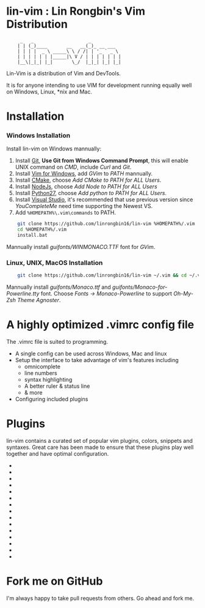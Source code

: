 # lin-vim : Lin Rongbin's Vim Distribution


         _   _                    _
        | | (_)____       __   __(_)_ __ ___
        | | | |  _ \ _____\ \ / /| | '_ ` _ \
        | | | | | | |_____|\ V / | | | | | | |
        |__\|_|_| |_|       \_/  |_|_| |_| |_|



Lin-Vim is a distribution of Vim and DevTools.

It is for anyone intending to use VIM for development running equally well on Windows, Linux, \*nix and Mac.

# Installation

### Windows Installation

Install lin-vim on Windows mannually:
1. Install [Git](https://git-scm.com/), **Use Git from Windows Command Prompt**, this will enable UNIX command on *CMD*, include *Curl* and *Git*.
2. Install [Vim for Windows](https://tuxproject.de/projects/vim/), add *GVim* to *PATH* mannually.
3. Install [CMake](https://cmake.org/), choose *Add CMake to PATH for ALL Users*.
4. Install [NodeJs](https://nodejs.org/), choose *Add Node to PATH for ALL Users*
5. Install [Python27](https://www.python.org/downloads/release/python-2714/), choose *Add python to PATH for ALL Users*.
6. Install [Visual Studio](), it's recommended that use previous version since *YouCompleteMe* need time supporting the Newest VS.
7. Add `%HOMEPATH%\.vim\commands` to PATH.

```bash
    git clone https://github.com/linrongbin16/lin-vim %HOMEPATH%/.vim
    cd %HOMEPATH%/.vim
    install.bat
```

Mannually install *guifonts/WINMONACO.TTF* font for *GVim*.

### Linux, UNIX, MacOS Installation

```bash
    git clone https://github.com/linrongbin16/lin-vim ~/.vim && cd ~/.vim && bash install.sh
```

Mannually install *guifonts/Monaco.ttf* and *guifonts/Monaco-for-Powerline.tty* font.
Choose *Fonts -> Monaco-Powerline* to support *Oh-My-Zsh Theme Agnoster*.

# A highly optimized .vimrc config file

The .vimrc file is suited to programming.

 * A single config can be used across Windows, Mac and linux
 * Setup the interface to take advantage of vim's features including
   * omnicomplete
   * line numbers
   * syntax highlighting
   * A better ruler & status line
   * & more
 * Configuring included plugins

# Plugins

lin-vim contains a curated set of popular vim plugins, colors, snippets and syntaxes. Great care has been made to ensure that these plugins play well together and have optimal configuration.

* [Vundle]:https://github.com/gmarik/vundle
* [NERDCommenter]:https://github.com/scrooloose/nerdcommenter
* [NERDTree]:https://github.com/scrooloose/nerdtree
* [ctrlp]:https://github.com/kien/ctrlp.vim
* [solarized]:https://github.com/altercation/vim-colors-solarized
* [Fugitive]:https://github.com/tpope/vim-fugitive
* [Surround]:https://github.com/tpope/vim-surround
* [Tagbar]:https://github.com/majutsushi/tagbar
* [vim-easymotion]:https://github.com/Lokaltog/vim-easymotion
* [YouCompleteMe]:https://github.com/Valloric/YouCompleteMe
* [Tabularize]:https://github.com/godlygeek/tabular
* [EasyMotion]:https://github.com/Lokaltog/vim-easymotion
* [Airline]:https://github.com/bling/vim-airline
* [Powerline]:https://github.com/lokaltog/powerline
* [Powerline Fonts]:https://github.com/Lokaltog/powerline-fonts

# Fork me on GitHub

I'm always happy to take pull requests from others. Go ahead and fork me.
